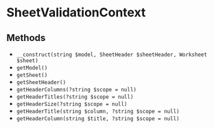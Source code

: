 # SheetValidationContext

## Methods

- `__construct(string $model, SheetHeader $sheetHeader, Worksheet $sheet)`
- `getModel()`
- `getSheet()`
- `getSheetHeader()`
- `getHeaderColumns(?string $scope = null)`
- `getHeaderTitles(?string $scope = null)`
- `getHeaderSize(?string $scope = null)`
- `getHeaderTitle(string $column, ?string $scope = null)`
- `getHeaderColumn(string $title, ?string $scope = null)`
